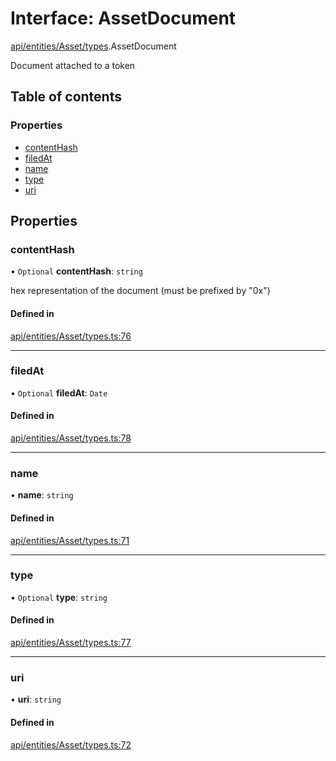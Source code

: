 # Interface: AssetDocument

[api/entities/Asset/types](../wiki/api.entities.Asset.types).AssetDocument

Document attached to a token

## Table of contents

### Properties

- [contentHash](../wiki/api.entities.Asset.types.AssetDocument#contenthash)
- [filedAt](../wiki/api.entities.Asset.types.AssetDocument#filedat)
- [name](../wiki/api.entities.Asset.types.AssetDocument#name)
- [type](../wiki/api.entities.Asset.types.AssetDocument#type)
- [uri](../wiki/api.entities.Asset.types.AssetDocument#uri)

## Properties

### contentHash

• `Optional` **contentHash**: `string`

hex representation of the document (must be prefixed by "0x")

#### Defined in

[api/entities/Asset/types.ts:76](https://github.com/PolymeshAssociation/polymesh-sdk/blob/8a9e72221/src/api/entities/Asset/types.ts#L76)

___

### filedAt

• `Optional` **filedAt**: `Date`

#### Defined in

[api/entities/Asset/types.ts:78](https://github.com/PolymeshAssociation/polymesh-sdk/blob/8a9e72221/src/api/entities/Asset/types.ts#L78)

___

### name

• **name**: `string`

#### Defined in

[api/entities/Asset/types.ts:71](https://github.com/PolymeshAssociation/polymesh-sdk/blob/8a9e72221/src/api/entities/Asset/types.ts#L71)

___

### type

• `Optional` **type**: `string`

#### Defined in

[api/entities/Asset/types.ts:77](https://github.com/PolymeshAssociation/polymesh-sdk/blob/8a9e72221/src/api/entities/Asset/types.ts#L77)

___

### uri

• **uri**: `string`

#### Defined in

[api/entities/Asset/types.ts:72](https://github.com/PolymeshAssociation/polymesh-sdk/blob/8a9e72221/src/api/entities/Asset/types.ts#L72)

